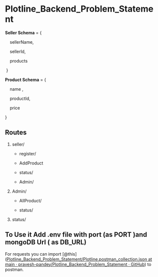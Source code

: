 # Plotline_Backend_Problem_Statement

**Seller Schema** = {

    sellerName,

    sellerId,

    products

 }

**Product Schema** = {

    name ,

    productId,

    price

}

## Routes

1. seller/
   
   * register/
   
   * AddProduct
   
   * status/
   
   * Admin/

2. Admin/
   
   * AllProduct/
   
   * status/

3. status/



## To Use it Add .env file with port (as PORT )and mongoDB Url ( as DB_URL)

For requests you can import [@this]([Plotline_Backend_Problem_Statement/Plotline.postman_collection.json at main · pravesh-pandey/Plotline_Backend_Problem_Statement · GitHub](https://github.com/pravesh-pandey/Plotline_Backend_Problem_Statement/blob/main/Plotline.postman_collection.json)) to postman.